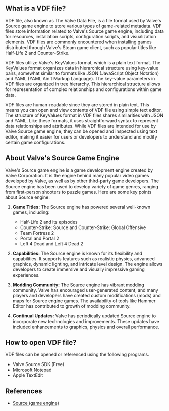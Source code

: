 ## What is a VDF file?

VDF file, also known as The Valve Data File, is a file format used by Valve's Source game engine to store various types of game-related metadata. VDF files store information related to Valve's Source game engine, including data for resources, installation scripts, configuration scripts, and visualization elements. VDF files are commonly encountered when installing games distributed through Valve's Steam game client, such as popular titles like Half-Life 2 and Counter-Strike. 

VDF files utilize Valve's KeyValues format, which is a plain text format. The KeyValues format organizes data in hierarchical structure using key-value pairs, somewhat similar to formats like JSON (JavaScript Object Notation) and YAML (YAML Ain't Markup Language). The key-value parameters in VDF files are organized in tree hierarchy. This hierarchical structure allows for representation of complex relationships and configurations within game data. 

VDF files are human-readable since they are stored in plain text. This means you can open and view contents of VDF file using simple text editor. The structure of KeyValues format in VDF files shares similarities with JSON and YAML. Like these formats, it uses straightforward syntax to represent data relationships and attributes. While VDF files are intended for use by Valve Source game engine, they can be opened and inspected using text editor, making it easier for users or developers to understand and modify certain game configurations.

## About Valve's Source Game Engine

Valve's Source game engine is a game development engine created by Valve Corporation. It is the engine behind many popular video games developed by Valve, as well as by other third-party game developers. The Source engine has been used to develop variety of game genres, ranging from first-person shooters to puzzle games. Here are some key points about Source engine:

1.  **Game Titles:** The Source engine has powered several well-known games, including:
    
    -   Half-Life 2 and its episodes
    -   Counter-Strike: Source and Counter-Strike: Global Offensive
    -   Team Fortress 2
    -   Portal and Portal 2
    -   Left 4 Dead and Left 4 Dead 2
2.  **Capabilities:** The Source engine is known for its flexibility and capabilities. It supports features such as realistic physics, advanced graphics, dynamic lighting, and intricate level design. The engine allows developers to create immersive and visually impressive gaming experiences.
    
3.  **Modding Community:** The Source engine has vibrant modding community. Valve has encouraged user-generated content, and many players and developers have created custom modifications (mods) and maps for Source engine games. The availability of tools like Hammer Editor has contributed to growth of modding community.
    
4.  **Continual Updates:** Valve has periodically updated Source engine to incorporate new technologies and improvements. These updates have included enhancements to graphics, physics and overall performance.

## How to open VDF file?

VDF files can be opened or referenced using the following programs.

- Valve Source SDK (Free)
- Microsoft Notepad
- Apple TextEdit

## References
* [Source (game engine)](https://en.wikipedia.org/wiki/Source_(game_engine))
